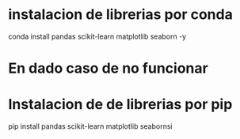 
# instalacion de librerias por conda
conda install pandas scikit-learn matplotlib seaborn -y

# En dado caso de no funcionar 
# Instalacion de de librerias por pip
pip install pandas scikit-learn matplotlib seabornsi
